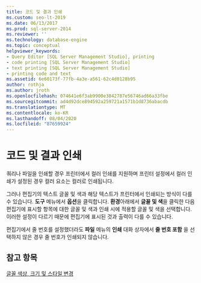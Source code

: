 ```yaml
---
title: 코드 및 결과 인쇄
ms.custom: seo-lt-2019
ms.date: 06/13/2017
ms.prod: sql-server-2014
ms.reviewer: ''
ms.technology: database-engine
ms.topic: conceptual
helpviewer_keywords:
- Query Editor [SQL Server Management Studio], printing
- code printing [SQL Server Management Studio]
- text printing [SQL Server Management Studio]
- printing code and text
ms.assetid: 6e60173f-77fb-4a3e-a561-62c4d0128b95
author: rothja
ms.author: jroth
ms.openlocfilehash: 074641e6f3ab9900e3842787e56746ad66a33fbe
ms.sourcegitcommit: ad4d92dce894592a259721a1571b1d8736abacdb
ms.translationtype: MT
ms.contentlocale: ko-KR
ms.lasthandoff: 08/04/2020
ms.locfileid: "87659924"
---
```

# <a name="print-code-and-results"></a>코드 및 결과 인쇄
  쿼리나 파일을 인쇄할 경우 프린터에서 컬러 인쇄를 지원하며 프린터 설정에서 컬러 인쇄가 설정된 경우 컬러 요소는 컬러로 인쇄됩니다.  
  
 그러나 편집기의 텍스트 글꼴 및 색과 해당 텍스트가 프린터에서 인쇄되는 방식이 다를 수 있습니다. **도구** 메뉴에서 **옵션**을 클릭합니다. **환경**아래에서 **글꼴 및 색**을 클릭한 다음 편집기에 표시할 항목에 대한 글꼴 및 색과 인쇄 시에 적용할 글꼴 및 색을 선택합니다. 이러한 설정이 다르기 때문에 편집기에 표시된 것과 출력이 다를 수 있습니다.  
  
 편집기에서 줄 번호를 설정했더라도 **파일** 메뉴의 **인쇄** 대화 상자에서 **줄 번호 포함** 을 선택하지 않은 경우 줄 번호가 인쇄되지 않습니다.  
  
## <a name="see-also"></a>참고 항목  
 [글꼴 색상, 크기 및 스타일 변경](change-font-color-size-and-style.md)  
  
  
